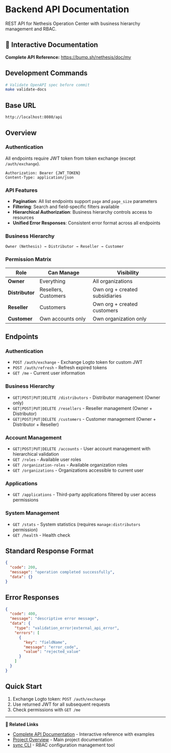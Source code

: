 # Backend API Documentation

REST API for Nethesis Operation Center with business hierarchy management and RBAC.

## 📖 Interactive Documentation
**Complete API Reference:** https://bump.sh/nethesis/doc/my

## Development Commands
```bash
# Validate OpenAPI spec before commit
make validate-docs
```

## Base URL
```
http://localhost:8080/api
```

## Overview

### Authentication
All endpoints require JWT token from token exchange (except `/auth/exchange`).
```
Authorization: Bearer {JWT_TOKEN}
Content-Type: application/json
```

### API Features
- **Pagination**: All list endpoints support `page` and `page_size` parameters
- **Filtering**: Search and field-specific filters available
- **Hierarchical Authorization**: Business hierarchy controls access to resources
- **Unified Error Responses**: Consistent error format across all endpoints

### Business Hierarchy
```
Owner (Nethesis) → Distributor → Reseller → Customer
```

### Permission Matrix
| Role | Can Manage | Visibility |
|------|------------|------------|
| **Owner** | Everything | All organizations |
| **Distributor** | Resellers, Customers | Own org + created subsidiaries |
| **Reseller** | Customers | Own org + created customers |
| **Customer** | Own accounts only | Own organization only |

## Endpoints

### Authentication
- `POST /auth/exchange` - Exchange Logto token for custom JWT
- `POST /auth/refresh` - Refresh expired tokens
- `GET /me` - Current user information

### Business Hierarchy
- `GET|POST|PUT|DELETE /distributors` - Distributor management (Owner only)
- `GET|POST|PUT|DELETE /resellers` - Reseller management (Owner + Distributor)
- `GET|POST|PUT|DELETE /customers` - Customer management (Owner + Distributor + Reseller)

### Account Management
- `GET|POST|PUT|DELETE /accounts` - User account management with hierarchical validation
- `GET /roles` - Available user roles
- `GET /organization-roles` - Available organization roles
- `GET /organizations` - Organizations accessible to current user

### Applications
- `GET /applications` - Third-party applications filtered by user access permissions

### System Management
- `GET /stats` - System statistics (requires `manage:distributors` permission)
- `GET /health` - Health check

## Standard Response Format
```json
{
  "code": 200,
  "message": "operation completed successfully",
  "data": {}
}
```

## Error Responses
```json
{
  "code": 400,
  "message": "descriptive error message",
  "data": {
    "type": "validation_error|external_api_error",
    "errors": [
      {
        "key": "fieldName",
        "message": "error_code",
        "value": "rejected_value"
      }
    ]
  }
}
```

## Quick Start
1. Exchange Logto token: `POST /auth/exchange`
2. Use returned JWT for all subsequent requests
3. Check permissions with `GET /me`

---

**🔗 Related Links**
- [Complete API Documentation](https://bump.sh/nethesis/doc/my) - Interactive reference with examples
- [Project Overview](../README.md) - Main project documentation
- [sync CLI](../sync/README.md) - RBAC configuration management tool
